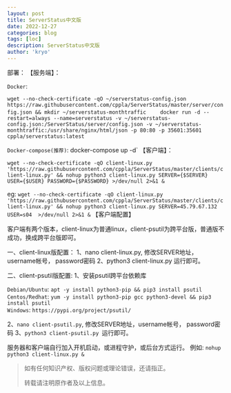 ```yaml
---
layout: post
title: ServerStatus中文版
date: 2022-12-27
categories: blog
tags: [loc]
description: ServerStatus中文版
author: 'kryo'
---
```


部署：
【服务端】：

`Docker`:     

`wget --no-check-certificate -qO ~/serverstatus-config.json https://raw.githubusercontent.com/cppla/ServerStatus/master/server/config.json && mkdir ~/serverstatus-monthtraffic    `
`docker run -d --restart=always --name=serverstatus -v ~/serverstatus-config.json:/ServerStatus/server/config.json -v ~/serverstatus-monthtraffic:/usr/share/nginx/html/json -p 80:80 -p 35601:35601 cppla/serverstatus:latest     `

`Docker-compose(推荐)`: docker-compose up -d`
【客户端】：

`wget --no-check-certificate -qO client-linux.py 'https://raw.githubusercontent.com/cppla/ServerStatus/master/clients/client-linux.py' && nohup python3 client-linux.py SERVER={$SERVER} USER={$USER} PASSWORD={$PASSWORD} >/dev/null 2>&1 &`

eg:
`wget --no-check-certificate -qO client-linux.py 'https://raw.githubusercontent.com/cppla/ServerStatus/master/clients/client-linux.py' && nohup python3 client-linux.py SERVER=45.79.67.132 USER=s04  >/dev/null 2>&1 &`
【客户端配置】

客户端有两个版本，client-linux为普通linux，client-psutil为跨平台版，普通版不成功，换成跨平台版即可。

一、client-linux版配置：
1、nano client-linux.py, 修改SERVER地址，username帐号， password密码
2、python3 client-linux.py 运行即可。

二、client-psutil版配置:
1、安装psutil跨平台依赖库

`Debian/Ubuntu`: `apt -y install python3-pip && pip3 install psutil`   
`Centos/Redhat`: `yum -y install python3-pip gcc python3-devel && pip3 install psutil`      
`Windows`: `https://pypi.org/project/psutil/ `

2、`nano client-psutil.py`, 修改SERVER地址，username帐号， password密码
3、`python3 client-psutil.py `运行即可。

服务器和客户端自行加入开机启动，或进程守护，或后台方式运行。 例如: `nohup python3 client-linux.py &`

> 如有任何知识产权、版权问题或理论错误，还请指正。
>
> 转载请注明原作者及以上信息。
